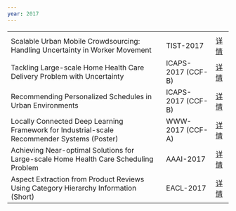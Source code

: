 ```yaml
---
year: 2017
---
```


<table class="publication-table">
  <tbody>
    <tr class="publication-table-first-row">
      <td class="col-md-8"></td>
      <td class="col-md-3"></td>
      <td class="col-md-1"></td>
    </tr>
    <tr>
      <td>Scalable Urban Mobile Crowdsourcing: Handling Uncertainty in Worker Movement</td>
      <td>TIST-2017</td>
      <td><a href="#">详情</a></td>
    </tr>
    <tr>
      <td>Tackling Large-scale Home Health Care Delivery Problem with Uncertainty</td>
      <td>ICAPS-2017 (CCF-B)</td>
      <td><a href="#">详情</a></td>
    </tr>
    <tr>
      <td>Recommending Personalized Schedules in Urban Environments</td>
      <td>ICAPS-2017 (CCF-B)</td>
      <td><a href="#">详情</a></td>
    </tr>
    <tr>
      <td>Locally Connected Deep Learning Framework for Industrial-scale Recommender Systems (Poster)</td>
      <td>WWW-2017 (CCF-A)</td>
      <td><a href="#">详情</a></td>
    </tr>
    <tr>
      <td>Achieving Near-optimal Solutions for Large-scale Home Health Care Scheduling Problem</td>
      <td>AAAI-2017</td>
      <td><a href="#">详情</a></td>
    </tr>
    <tr>
      <td>Aspect Extraction from Product Reviews Using Category Hierarchy Information (Short)</td>
      <td>EACL-2017</td>
      <td><a href="#">详情</a></td>
    </tr>
  </tbody>
</table>

